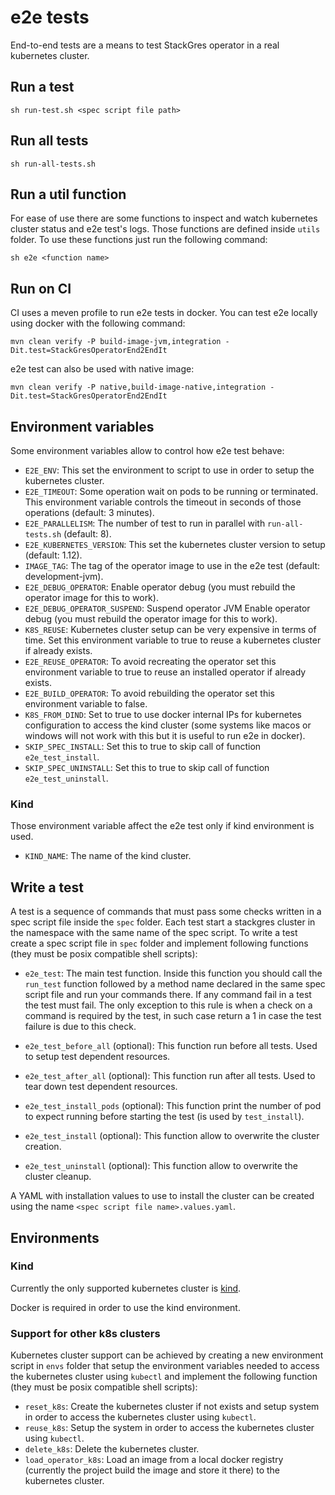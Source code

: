 # e2e tests

End-to-end tests are a means to test StackGres operator in a real kubernetes cluster.

## Run a test

```
sh run-test.sh <spec script file path>
```

## Run all tests

```
sh run-all-tests.sh
```

## Run a util function

For ease of use there are some functions to inspect and watch kubernetes cluster status and e2e
 test's logs. Those functions are defined inside `utils` folder.
To use these functions just run the following command:

```
sh e2e <function name>
```

## Run on CI

CI uses a meven profile to run e2e tests in docker. You can test e2e locally using docker with the following command:

```
mvn clean verify -P build-image-jvm,integration -Dit.test=StackGresOperatorEnd2EndIt
```

e2e test can also be used with native image:

```
mvn clean verify -P native,build-image-native,integration -Dit.test=StackGresOperatorEnd2EndIt
```

## Environment variables

Some environment variables allow to control how e2e test behave:

* `E2E_ENV`: This set the environment to script to use in order to setup the kubernetes cluster.
* `E2E_TIMEOUT`: Some operation wait on pods to be running or terminated. This environment variable controls the timeout in seconds of those operations (default: 3 minutes).
* `E2E_PARALLELISM`: The number of test to run in parallel with `run-all-tests.sh` (default: 8).
* `E2E_KUBERNETES_VERSION`: This set the kubernetes cluster version to setup (default: 1.12).
* `IMAGE_TAG`: The tag of the operator image to use in the e2e test (default: development-jvm).
* `E2E_DEBUG_OPERATOR`: Enable operator debug (you must rebuild the operator image for this to work).
* `E2E_DEBUG_OPERATOR_SUSPEND`: Suspend operator JVM Enable operator debug (you must rebuild the operator image for this to work).
* `K8S_REUSE`: Kubernetes cluster setup can be very expensive in terms of time. Set this environment variable to true to reuse a kubernetes cluster if already exists.
* `E2E_REUSE_OPERATOR`: To avoid recreating the operator set this environment variable to true to reuse an installed operator if already exists.
* `E2E_BUILD_OPERATOR`: To avoid rebuilding the operator set this environment variable to false.
* `K8S_FROM_DIND`: Set to true to use docker internal IPs for kubernetes configuration to access the kind cluster
 (some systems like macos or windows will not work with this but it is useful to run e2e in docker).
* `SKIP_SPEC_INSTALL`: Set this to true to skip call of function `e2e_test_install`.
* `SKIP_SPEC_UNINSTALL`: Set this to true to skip call of function `e2e_test_uninstall`.


### Kind

Those environment variable affect the e2e test only if kind environment is used.

* `KIND_NAME`: The name of the kind cluster.

## Write a test

A test is a sequence of commands that must pass some checks written in a spec script file inside the `spec` folder.
Each test start a stackgres cluster in the namespace with the same name of the spec script.
To write a test create a spec script file in `spec` folder and implement following functions (they must be posix 
 compatible shell scripts):

* `e2e_test`: The main test function. Inside this function you should call the `run_test` function followed by a method
 name declared in the same spec script file and run your commands there. If any command fail in a test the test must
 fail. The only exception to this rule is when a check on a command is required by the test, in such case return a 1
 in case the test failure is due to this check.

* `e2e_test_before_all` (optional): This function run before all tests. Used to setup test dependent resources.

* `e2e_test_after_all` (optional): This function run after all tests. Used to tear down test dependent resources.

* `e2e_test_install_pods` (optional): This function print the number of pod to expect running before starting the test
 (is used by `test_install`).

* `e2e_test_install` (optional): This function allow to overwrite the cluster creation.

* `e2e_test_uninstall` (optional): This function allow to overwrite the cluster cleanup.

A YAML with installation values to use to install the cluster can be created using the name `<spec script file name>.values.yaml`.

## Environments

### Kind

Currently the only supported kubernetes cluster is [kind](https://kind.sigs.k8s.io/).

Docker is required in order to use the kind environment.

### Support for other k8s clusters

Kubernetes cluster support can be achieved by creating a new environment script in
 `envs` folder that setup the environment variables needed to access the kubernetes 
 cluster using `kubectl` and implement the following function (they must be posix 
 compatible shell scripts):

* `reset_k8s`: Create the kubernetes cluster if not exists and setup system in order to access
 the kubernetes cluster using `kubectl`.
* `reuse_k8s`: Setup the system in order to access the kubernetes cluster using
 `kubectl`.
* `delete_k8s`: Delete the kubernetes cluster.
* `load_operator_k8s`: Load an image from a local docker registry (currently the
 project build the image and store it there) to the kubernetes cluster.
